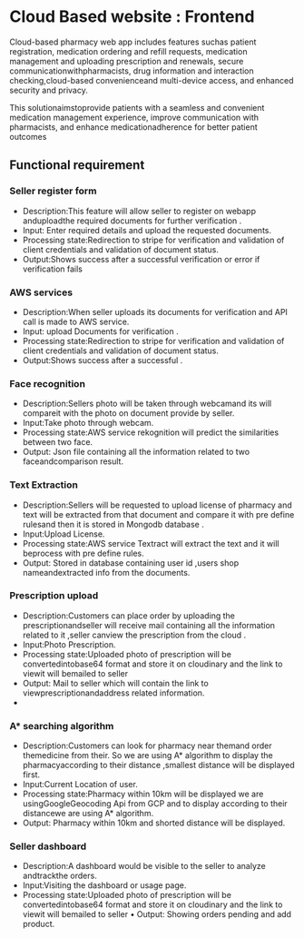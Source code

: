 # Cloud Based website : Frontend 

Cloud-based pharmacy web app includes features suchas patient registration, medication ordering and refill requests, medication management and uploading prescription and renewals, secure communicationwithpharmacists, drug information and interaction checking,cloud-based convenienceand multi-device access, and enhanced security and privacy. 

This solutionaimstoprovide patients with a seamless and convenient medication management experience, improve communication with pharmacists, and enhance medicationadherence for better patient outcomes

## Functional requirement
### Seller register form
* Description:This feature will allow seller to register on webapp anduploadthe required documents for further verification .
* Input: Enter required details and upload the requested documents.
* Processing state:Redirection to stripe for verification and validation of client credentials and validation of document status.
* Output:Shows success after a successful verification or error if verification fails

### AWS services
* Description:When seller uploads its documents for verification and API call is made to AWS service.
* Input: upload Documents for verification .
* Processing state:Redirection to stripe for verification and validation of client credentials and validation of document status.
* Output:Shows success after a successful .

### Face recognition
* Description:Sellers photo will be taken through webcamand its will compareit with the photo on document provide by seller.
* Input:Take photo through webcam.
* Processing state:AWS service rekognition will predict the similarities between two face.
* Output: Json file containing all the information related to two faceandcomparison result.

###  Text Extraction
* Description:Sellers will be requested to upload license of pharmacy and text will be extracted from that document and compare it with pre define rulesand then it 
  is stored in Mongodb database .
* Input:Upload License.
* Processing state:AWS service Textract will extract the text and it will beprocess with pre define rules.
* Output: Stored in database containing user id ,users shop nameandextracted info from the documents.

### Prescription upload
* Description:Customers can place order by uploading the prescriptionandseller will receive mail containing all the information related to it ,seller canview the prescription from the cloud .
* Input:Photo Prescription.
* Processing state:Uploaded photo of prescription will be convertedintobase64 format and store it on cloudinary and the link to viewit will bemailed to seller
* Output: Mail to seller which will contain the link to viewprescriptionandaddress related information.
*
### A* searching algorithm
* Description:Customers can look for pharmacy near themand order themedicine from their. So we are using A* algorithm to display the pharmacyaccording to their distance ,smallest distance will be displayed first.
* Input:Current Location of user.
* Processing state:Pharmacy within 10km will be displayed we are usingGoogleGeocoding Api from GCP and to display according to their distancewe are using A* algorithm.
* Output: Pharmacy within 10km and shorted distance will be displayed.

### Seller dashboard
* Description:A dashboard would be visible to the seller to analyze andtrackthe orders.
* Input:Visiting the dashboard or usage page.
* Processing state:Uploaded photo of prescription will be convertedintobase64 format and store it on cloudinary and the link to viewit will bemailed to seller
• Output: Showing orders pending and add product.
